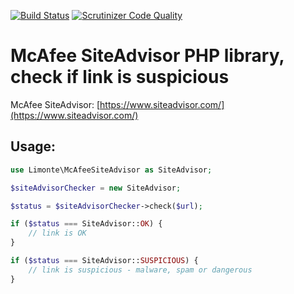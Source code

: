 [![Build Status](https://semaphoreci.com/api/v1/limonte/mcafee-siteadvisor/branches/master/badge.svg)](https://semaphoreci.com/limonte/mcafee-siteadvisor)
[![Scrutinizer Code Quality](https://scrutinizer-ci.com/g/limonte/mcafee-siteadvisor/badges/quality-score.png?b=master)](https://scrutinizer-ci.com/g/limonte/mcafee-siteadvisor/?branch=master)

# McAfee SiteAdvisor PHP library, check if link is suspicious

McAfee SiteAdvisor: [https://www.siteadvisor.com/](https://www.siteadvisor.com/)

## Usage:

```php
use Limonte\McAfeeSiteAdvisor as SiteAdvisor;

$siteAdvisorChecker = new SiteAdvisor;

$status = $siteAdvisorChecker->check($url);

if ($status === SiteAdvisor::OK) {
    // link is OK
}

if ($status === SiteAdvisor::SUSPICIOUS) {
    // link is suspicious - malware, spam or dangerous
}
```
